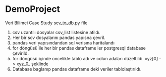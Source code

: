 # DemoProject
Veri Bilimci Case Study
scv_to_db.py file
  1) csv uzantılı dosyalar csv_list listesine atildı.
  2) Her bir scv dosyalarını pandas yapısna çevril.
  3) pandas veri yapısındandan sql verisına haritalandı
  4) for döngüsü ile her bir pandas dataframe ler postgresql database çevirild.
  5) for döngüsü içinde oncelikle tablo adı ve colun adaları düzeltildi.
      xyz[0] -> xyz_0_ şeklinde
  6) Database baglanıp pandas dataframe deki veriler tablolaştırıldı.
